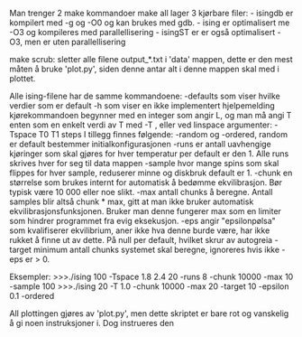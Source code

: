 Man trenger 2 make kommandoer
make all lager 3 kjørbare filer:
    - isingdb er kompilert med -g og -O0 og kan brukes
      med gdb.
    - ising er optimalisert me -O3 og kompileres med parallellisering
    - isingST er er også optimalisert -O3, men er uten parallellisering

make scrub: sletter alle filene output_*.txt i 'data' mappen, dette er den mest
      måten å bruke 'plot.py', siden denne antar alt i denne mappen skal med i plottet.

Alle ising-filene har de samme kommandoene:
    -defaults som viser hvilke verdier som er default
    -h som viser en ikke implementert hjelpemelding
     kjørekommandoen begynner med en integer som angir L, og man må angi T enten som en 
     enkelt verdi av T med -T <float>, eller ved linspace argumenter: -Tspace T0 T1 steps
    I tillegg finnes følgende:
    -random og -ordered, random er default bestemmer initialkonfigurasjonen
    -runs er antall uavhengige kjøringer som skal gjøres for hver temperatur per default
     er den 1. Alle runs skrives hver for seg til data mappen
    -sample hvor mange spins som skal flippes for hver sample, reduserer minne og diskbruk
     default er 1.
    -chunk en størrelse som brukes internt for automatisk å bedømme ekvilibrasjon.
     Bør typisk være 10 000 eller noe slikt.
    -max antall chunks å beregne. Antall samples blir altså chunk * max, gitt at man
     ikke bruker automatisk ekvilibrasjonsfunksjonen. Bruker man denne fungerer max 
     som en limiter som hindrer programmet fra evig eksekusjon.
    -eps angir "epsilonpølsa" som kvalifiserer ekvilibrium, aner ikke hva denne burde
     være, har ikke rukket å finne ut av dette. På null per default, hvilket skrur av
     autogreia
    -target minimum antall chunks systemet skal beregne, ignoreres hvis ikke -eps er
     > 0.

Eksempler:
    >>>./ising 100 -Tspace 1.8 2.4 20 -runs 8 -chunk 10000 -max 10 -sample 100
    >>>./ising 20 -T 1.0 -chunk 10000 -max 20 -target 10 -epsilon 0.1 -ordered

All plottingen gjøres av 'plot.py', men dette skriptet er bare rot og vanskelig å gi noen
instruksjoner i. Dog instrueres den 